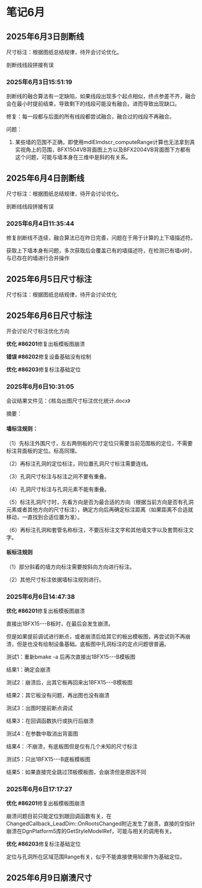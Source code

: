 # 笔记6月

## 2025年6月3日剖断线

尺寸标注：根据图纸总结规律，待开会讨论优化。

剖断线线段拼接有误

### 2025年6月3日15:51:19

剖断线的融合算法有一定缺陷，如果线段出现多个起点相似，终点参差不齐，融合会在最小时提前结束，导致剩下的线段可能没有融合。进而导致出现缺口。

修复：每一段都与后面的所有线段都尝试融合，融合过的线段不再融合。

问题：

1. 某些墙的范围不正确，即使用mdlElmdscr_computeRange计算也无法拿到真实视角上的范围，BFX1504VB背面图上方以及BFX2004VB背面图下方都有这个问题，可能与墙本身在三维中是斜的有关系。



## 2025年6月4日剖断线

尺寸标注：根据图纸总结规律，待开会讨论优化。

剖断线线段拼接有误

### 2025年6月4日11:35:44

修复剖断线不连续，融合算法已在昨日完善，问题在于用于计算的上下墙描述符。

获取上下墙本身有问题，多次获取后会覆盖已有的墙描述符，在检测已有墙id时，与已存在的墙进行合并操作



## 2025年6月5日尺寸标注

尺寸标注：根据图纸总结规律，待开会讨论优化



## 2025年6月6日尺寸标注

开会讨论尺寸标注优化方向

**优化 #86201**修复出板模板图崩溃

**错误 #86202**修复设备基础没有绘制

**优化 #86203**修复标注基础定位

### 2025年6月6日10:31:05

会议结果文件见：《核岛出图尺寸标注优化统计.docx》

摘要：

#### **墙标注规则：**

（1）先标注外围尺寸，左右两侧板的尺寸定位只需要当前范围板的定位，不需要标注背面板的定位。标高同理。

（2）再标注孔洞的定位标注，同位置孔洞尺寸标注需要连线。

（3）孔洞尺寸标注与标注之间不要有重叠。

（4）孔洞尺寸标注与孔洞元素不能有重叠。

（5）标注孔洞尺寸时，先看方向是否为最合适的方向（根据当前方向是否有孔洞元素或者其他方向的尺寸标注），确定方向后再确定标注距离（如果距离不合适就移动，一直找到合适位置为准）。

（6）再标注孔洞和套管名称标注，不要压标注文字和其他墙文字以及套筒标注文字。

#### **板标注规则**

（1）部分斜着的墙方向标注需要按斜向方向进行标注。

（2）其他尺寸标注依据墙标注规则进行。

### 2025年6月6日14:47:38

**优化 #86201**修复出板模板图崩溃

直接出1BFX15---B板时，在最后会发生崩溃。

但是如果提前调试进行断点，或者崩溃后给其它的板出模板图，再尝试则不再崩溃，但是也没有绘制设备基础。底板图中孔洞标注的定点问题很普遍。

测试1：重新bmake -a 后再次直接出1BFX15---B模板图

结果1：确定会崩溃

测试2：崩溃后，出其它板再回来出1BFX15---B模板图

结果2：其它板没有问题，再出图也没有崩溃

测试3：出图时提前断点调试

结果3：在回调函数执行或执行后崩溃

测试4：在参数中取消出背面图

结果4：:不崩溃，有底板图但是仅有几个未知的尺寸标注

测试5：只出1BFX15---B底板模板图

结果5：如果直接完全跳过顶板模板图，会崩溃但是原因不同

### 2025年6月6日17:17:27

**优化 #86201**修复出板模板图崩溃

崩溃问题目前只能定位到跟回调函数有关，在ChangedCallback_LeadDim::OnRootsChanged附近发生了崩溃，直接的空指针崩溃在DgnPlatform5库的GetStyleModelRef，可能与相关的调用有关。

**优化 #86203**修复标注基础定位

定位与孔洞所在区域范围Range有关，似乎不能直接使用轮廓作为基础定位。



## 2025年6月9日崩溃尺寸
